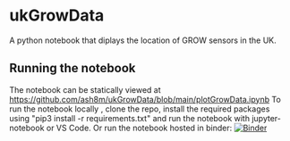 # ukGrowData

A python notebook that diplays the location of GROW sensors in the UK.

## Running the notebook
The notebook can be statically viewed at https://github.com/ash8m/ukGrowData/blob/main/plotGrowData.ipynb
To run the notebook locally , clone the repo, install the required packages using "pip3 install -r requirements.txt" and run the notebook with jupyter-notebook or VS Code.
Or run the notebook hosted in binder:
[![Binder](https://mybinder.org/badge_logo.svg)](https://mybinder.org/v2/gh/ash8m/ukGrowData/HEAD?labpath=plotGrowData.ipynb)
